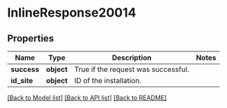# InlineResponse20014

## Properties
Name | Type | Description | Notes
------------ | ------------- | ------------- | -------------
**success** | **object** | True if the request was successful. | 
**id_site** | **object** | ID of the installation. | 

[[Back to Model list]](../README.md#documentation-for-models) [[Back to API list]](../README.md#documentation-for-api-endpoints) [[Back to README]](../README.md)

